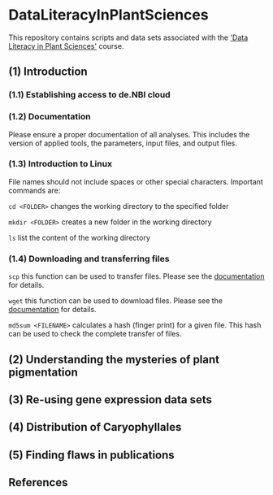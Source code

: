 # DataLiteracyInPlantSciences
This repository contains scripts and data sets associated with the ['Data Literacy in Plant Sciences'](https://github.com/bpucker/teaching/tree/master/GE32_DataLiteracyInPlantSciences) course.


## (1) Introduction
### (1.1) Establishing access to de.NBI cloud

### (1.2) Documentation
Please ensure a proper documentation of all analyses. This includes the version of applied tools, the parameters, input files, and output files.

### (1.3) Introduction to Linux
File names should not include spaces or other special characters.
Important commands are:

`cd <FOLDER>` changes the working directory to the specified folder

`mkdir <FOLDER>` creates a new folder in the working directory

`ls` list the content of the working directory

### (1.4) Downloading and transferring files
`scp` this function can be used to transfer files. Please see the [documentation](https://linux.die.net/man/1/scp) for details.

`wget` this function can be used to download files. Please see the [documentation](https://ftp.gnu.org/old-gnu/Manuals/wget-1.8.1/html_mono/wget.html) for details.

`md5sum <FILENAME>` calculates a hash (finger print) for a given file. This hash can be used to check the complete transfer of files.



## (2) Understanding the mysteries of plant pigmentation

## (3) Re-using gene expression data sets

## (4) Distribution of Caryophyllales

## (5) Finding flaws in publications

## References
